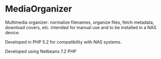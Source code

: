 MediaOrganizer
==============

Multimedia organizer: normalize filenames, organize files, fetch metadata, download covers, etc. Intended for manual use and to be installed in a NAS device.

Developed in PHP 5.2 for compatibility with NAS systems.

Developed using Netbeans 7.2 PHP